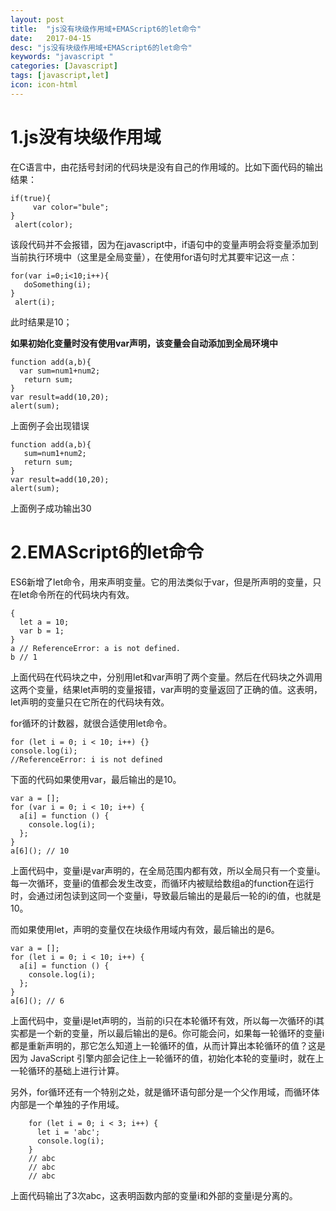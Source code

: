 ```yaml
---
layout: post
title:  "js没有块级作用域+EMAScript6的let命令"
date:   2017-04-15
desc: "js没有块级作用域+EMAScript6的let命令"
keywords: "javascript "
categories: [Javascript]
tags: [javascript,let]
icon: icon-html
---
```


# 1.js没有块级作用域 #
在C语言中，由花括号封闭的代码块是没有自己的作用域的。比如下面代码的输出结果：
     
    if(true){
         var color="bule";
    }
     alert(color);

  该段代码并不会报错，因为在javascript中，if语句中的变量声明会将变量添加到当前执行环境中（这里是全局变量），在使用for语句时尤其要牢记这一点：

    for(var i=0;i<10;i++){
       doSomething(i); 
    }
     alert(i);
   此时结果是10；

**如果初始化变量时没有使用var声明，该变量会自动添加到全局环境中**

    function add(a,b){
      var sum=num1+num2;
       return sum;
    }
    var result=add(10,20);
    alert(sum);

 上面例子会出现错误

    function add(a,b){
       sum=num1+num2;
       return sum;
    }
    var result=add(10,20);
    alert(sum);

上面例子成功输出30


# 2.EMAScript6的let命令 #

ES6新增了let命令，用来声明变量。它的用法类似于var，但是所声明的变量，只在let命令所在的代码块内有效。

	{
	  let a = 10;
	  var b = 1;
	}	
	a // ReferenceError: a is not defined.
	b // 1

上面代码在代码块之中，分别用let和var声明了两个变量。然后在代码块之外调用这两个变量，结果let声明的变量报错，var声明的变量返回了正确的值。这表明，let声明的变量只在它所在的代码块有效。

for循环的计数器，就很合适使用let命令。

	for (let i = 0; i < 10; i++) {}	
	console.log(i);
	//ReferenceError: i is not defined

下面的代码如果使用var，最后输出的是10。

	var a = [];
	for (var i = 0; i < 10; i++) {
	  a[i] = function () {
	    console.log(i);
	  };
	}
	a[6](); // 10

上面代码中，变量i是var声明的，在全局范围内都有效，所以全局只有一个变量i。每一次循环，变量i的值都会发生改变，而循环内被赋给数组a的function在运行时，会通过闭包读到这同一个变量i，导致最后输出的是最后一轮的i的值，也就是10。

而如果使用let，声明的变量仅在块级作用域内有效，最后输出的是6。

	var a = [];
	for (let i = 0; i < 10; i++) {
	  a[i] = function () {
	    console.log(i);
	  };
	}
	a[6](); // 6

上面代码中，变量i是let声明的，当前的i只在本轮循环有效，所以每一次循环的i其实都是一个新的变量，所以最后输出的是6。你可能会问，如果每一轮循环的变量i都是重新声明的，那它怎么知道上一轮循环的值，从而计算出本轮循环的值？这是因为 JavaScript 引擎内部会记住上一轮循环的值，初始化本轮的变量i时，就在上一轮循环的基础上进行计算。

另外，for循环还有一个特别之处，就是循环语句部分是一个父作用域，而循环体内部是一个单独的子作用域。

		for (let i = 0; i < 3; i++) {
		  let i = 'abc';
		  console.log(i);
		}
		// abc
		// abc
		// abc

上面代码输出了3次abc，这表明函数内部的变量i和外部的变量i是分离的。


